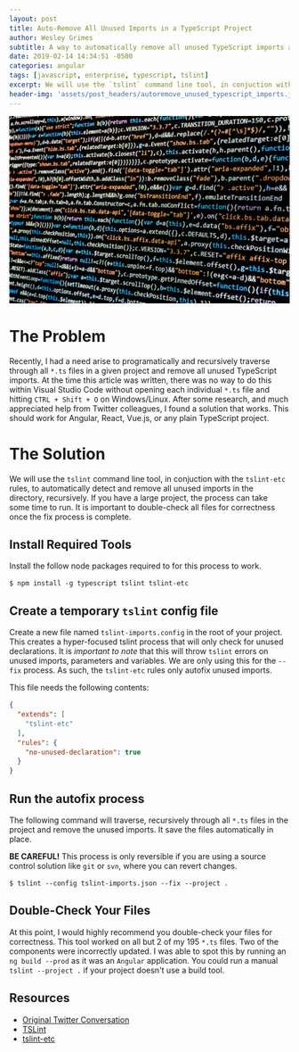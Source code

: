 ```yaml
---
layout: post
title: Auto-Remove All Unused Imports in a TypeScript Project
author: Wesley Grimes
subtitle: A way to automatically remove all unused TypeScript imports across all files in a project
date: 2019-02-14 14:34:51 -0500
categories: angular
tags: [javascript, enterprise, typescript, tslint]
excerpt: We will use the `tslint` command line tool, in conjuction with the `tslint-etc` rules, to automatically detect and remove all unused imports in the directory, recursively. If you have a large project, the process can take some time to run. It is important to double-check all files for correctness once the fix process is complete.
header-img: 'assets/post_headers/autoremove_unused_typescript_imports.jpg'
---
```

![](/assets/post_headers/autoremove_unused_typescript_imports.jpg)
# The Problem

Recently, I had a need arise to programatically and recursively traverse through all `*.ts` files in a given project and remove all unused TypeScript imports. At the time this article was written, there was no way to do this within Visual Studio Code without opening each individual `*.ts` file and hitting `CTRL + Shift + O` on Windows/Linux. After some research, and much appreciated help from Twitter colleagues, I found a solution that works. This should work for Angular, React, Vue.js, or any plain TypeScript project.

# The Solution

We will use the `tslint` command line tool, in conjuction with the `tslint-etc` rules, to automatically detect and remove all unused imports in the directory, recursively. If you have a large project, the process can take some time to run. It is important to double-check all files for correctness once the fix process is complete.

## Install Required Tools

Install the follow node packages required to for this process to work. 

```shell
$ npm install -g typescript tslint tslint-etc
```

## Create a temporary `tslint` config file

Create a new file named `tslint-imports.config` in the root of your project. This creates a hyper-focused tslint process that will only check for unused declarations. It is _important to note_ that this will throw `tslint` errors on unused imports, parameters and variables. We are only using this for the `--fix` process. As such, the `tslint-etc` rules only autofix unused imports. 

This file needs the following contents:

```json
{
  "extends": [
    "tslint-etc"
  ],
  "rules": {
    "no-unused-declaration": true
  }
}
```

## Run the autofix process
The following command will traverse, recursively through all `*.ts` files in the project and remove the unused imports. It save the files automatically in place. 

**BE CAREFUL!** This process is only reversible if you are using a source control solution like `git` or `svn`, where you can revert changes.

```shell
$ tslint --config tslint-imports.json --fix --project .
```

## Double-Check Your Files

At this point, I would highly recommend you double-check your files for correctness. This tool worked on all but 2 of my 195 `*.ts` files. Two of the components were incorrectly updated. I was able to spot this by running an `ng build --prod` as it was an `Angular` application. You could run a manual `tslint --project .` if your project doesn't use a build tool.

## Resources

* [Original Twitter Conversation](https://twitter.com/wesgrimes/status/1096134870726774787)
* [TSLint](https://palantir.github.io/tslint/usage/cli/)
* [tslint-etc](https://cartant.github.io/tslint-etc/)